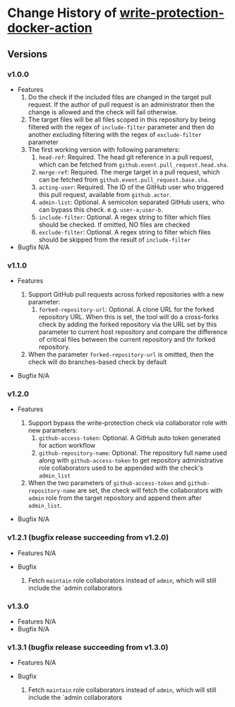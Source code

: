 # Change History of [write-protection-docker-action](action.yml)

## Versions
### v1.0.0
- Features
  1. Do the check if the included files are changed in the target pull request. If the author of pull request is an administrator
     then the change is allowed and the check will fail otherwise.
  2. The target files will be all files scoped in this repository by being filtered with the regex of `include-filter` parameter
     and then do another excluding filtering with the regex of `exclude-filter` parameter
  3. The first working version with following parameters:
     1. `head-ref`: Required. The head git reference in a pull request, which can be fetched from `github.event.pull_request.head.sha`. 
     2. `merge-ref`: Required. The merge target in a pull request, which can be fetched from `github.event.pull_request.base.sha`.
     3. `acting-user`: Required. The ID of the GitHub user who triggered this pull request, available from `github.actor`.
     4. `admin-list`: Optional. A semicolon separated GitHub users, who can bypass this check. e.g. `user-a;user-b`.
     5. `include-filter`: Optional. A regex string to filter which files should be checked. If omitted, NO files are checked
     6. `exclude-filter`: Optional. A regex string to filter which files should be skipped from the result of `include-filter`
- Bugfix
N/A

### v1.1.0
- Features
  1. Support GitHub pull requests across forked repositories with a new parameter:
     1. `forked-repository-url`: Optional. A clone URL for the forked repository URL. When this is set, the tool will do a 
        cross-forks check by adding the forked repository via the URL set by this parameter to current host repository and compare
        the difference of critical files between the current repository and thr forked repository.
  2. When the parameter `forked-repository-url` is omitted, then the check will do branches-based check by default

- Bugfix
N/A

### v1.2.0
- Features
  1. Support bypass the write-protection check via collaborator role with new parameters:
     1. `github-access-token`: Optional. A GitHub auto token generated for action workflow 
     2. `github-repository-name`: Optional. The repository full name used along with `github-access-token` to get repository
        administrative role collaborators used to be appended with the check's `admin_list`
  2. When the two parameters of `github-access-token` and `github-repository-name` are set, the check will fetch the 
     collaborators with `admin` role from the target repository and append them after `admin_list`.

- Bugfix
N/A

### v1.2.1 (bugfix release succeeding from v1.2.0)
- Features
N/A

- Bugfix
  1. Fetch `maintain` role collaborators instead of `admin`, which will still include the `admin collaborators

### v1.3.0
- Features
N/A
- Bugfix
N/A

### v1.3.1 (bugfix release succeeding from v1.3.0)
- Features
N/A

- Bugfix
  1. Fetch `maintain` role collaborators instead of `admin`, which will still include the `admin collaborators